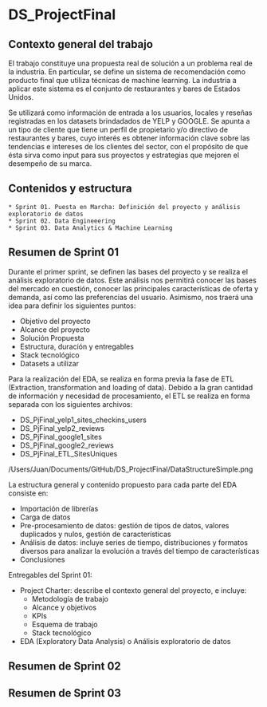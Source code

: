 # DS_ProjectFinal

##  Contexto general del trabajo

El trabajo constituye una propuesta real de solución a un problema real de la industria. En particular, se define un sistema de recomendación como producto final que utiliza técnicas de machine learning. La industria a aplicar este sistema es el conjunto de restaurantes y bares de Estados Unidos. 

Se utilizará como información de entrada a los usuarios, locales y reseñas registradas en los datasets brindadados de YELP y GOOGLE. Se apunta a un tipo de cliente que tiene un perfil de propietario y/o directivo de restaurantes y bares, cuyo interés es obtener información clave sobre las tendencias e intereses de los clientes del sector, con el propósito de que ésta sirva como input para sus proyectos y estrategias que mejoren el desempeño de su marca.


## Contenidos y estructura
    * Sprint 01. Puesta en Marcha: Definición del proyecto y análisis exploratorio de datos
    * Sprint 02. Data Engineeering
    * Sprint 03. Data Analytics & Machine Learning

## Resumen de Sprint 01
Durante el primer sprint, se definen las bases del proyecto y se realiza el análisis exploratorio de datos. Este análisis nos permitirá conocer las bases del mercado en cuestión, conocer las principales características de oferta y demanda, así como las preferencias del usuario. Asimismo, nos traerá una idea para definir los siguientes puntos:

* Objetivo del proyecto
* Alcance del proyecto
* Solución Propuesta
* Estructura, duración y entregables
* Stack tecnológico
* Datasets a utilizar

Para la realización del EDA, se realiza en forma previa la fase de ETL (Extraction, transformation and loading of data). Debido a la gran cantidad de información y necesidad de procesamiento, el ETL se realiza en forma separada con los siguientes archivos:
* DS_PjFinal_yelp1_sites_checkins_users
* DS_PjFinal_yelp2_reviews
* DS_PjFinal_google1_sites
* DS_PjFinal_google2_reviews
* DS_PjFinal_ETL_SitesUniques

/Users/Juan/Documents/GitHub/DS_ProjectFinal/DataStructureSimple.png
	
La estructura general y contenido propuesto para cada parte del EDA consiste en:
* Importación de librerías
* Carga de datos
* Pre-procesamiento de datos: gestión de tipos de datos, valores duplicados y nulos, gestión de características
* Análisis de datos: incluye series de tiempo, distribuciones y formatos diversos para analizar la evolución a través del tiempo de características
* Conclusiones

Entregables del Sprint 01:
* Project Charter: describe el contexto general del proyecto, e incluye:
    * Metodología de trabajo
    * Alcance y objetivos
    * KPIs
    * Esquema de trabajo
    * Stack tecnológico
* EDA (Exploratory Data Analysis) o Análisis exploratorio de datos

## Resumen de Sprint 02

## Resumen de Sprint 03


